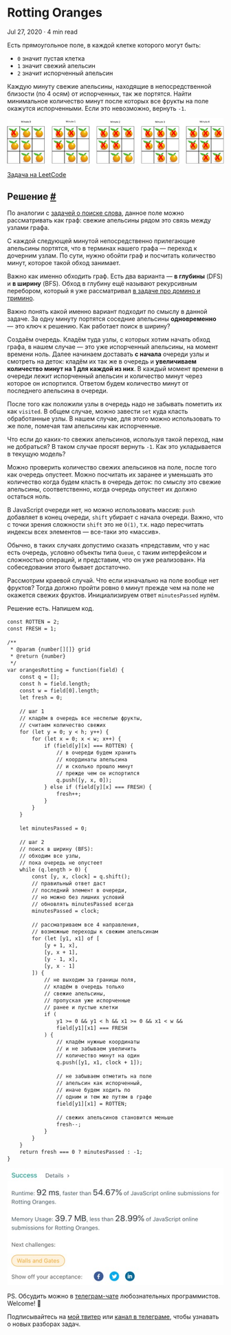 Rotting Oranges
===============

Jul 27, 2020 · 4 min read

Есть прямоугольное поле, в каждой клетке которого могут быть:

*   `0` значит пустая клетка
*   `1` значит свежий апельсин
*   `2` значит испорченный апельсин

Каждую минуту свежие апельсины, находящие в непосредственной близости (по 4 осям) от испорченных, так же портятся. Найти минимальное количество минут после которых все фрукты на поле окажутся испорченными. Если это невозможно, вернуть `-1`.

![](/images/rotting-oranges--example.jpg)

[Задача на LeetCode](https://leetcode.com/problems/rotting-oranges/)

Решение [#](#решение)
---------------------

По аналогии с [задачей о поиске слова](/posts/word-search/), данное поле можно рассматривать как граф: свежие апельсины рядом это связь между узлами графа.

С каждой следующей минутой непосредственно прилегающие апельсины портятся, что в терминах нашего графа — переход к дочерним узлам. По сути, нужно обойти граф и посчитать количество минут, которое такой обход занимает.

Важно как именно обходить граф. Есть два варианта — **в глубины** (DFS) и **в ширину** (BFS). Обход в глубину ещё называют рекурсивным перебором, который я уже рассматривал [в задаче про домино и тримино](/posts/domino-and-tromino-tiling/).

Важно понять какой именно вариант подходит по смыслу в данной задаче. За одну минуту портятся соседние апельсины **одновременно** — это ключ к решению. Как работает поиск в ширину?

Создаём очередь. Кладём туда узлы, с которых хотим начать обход графа, в нашем случае — это уже испорченный апельсины, на момент времени ноль. Далее начинаем доставать **с начала** очереди узлы и смотреть на деток: кладём их так же в очередь и **увеличиваем количество минут на 1 для каждой из них**. В каждый момент времени в очереди лежит испорченный апельсин и количество минут через которое он испортился. Ответом будем количество минут от последнего апельсина в очереди.

После того как положили узлы в очередь надо не забывать пометить их как `visited`. В общем случае, можно завести `set` куда класть обработанные узлы. В нашем случае, для этого можно использовать то же поле, помечая там апельсины как испорченные.

Что если до каких-то свежих апельсинов, используя такой переход, нам не добраться? В таком случае просят вернуть `-1`. Как это укладывается в текущую модель?

Можно проверить количество свежих апельсинов на поле, после того как очередь опустеет. Можно посчитать их заранее и уменьшать это количество когда будем класть в очередь деток: по смыслу это свежие апельсины, соответственно, когда очередь опустеет их должно остаться ноль.

В JavaScript очереди нет, но можно использовать массив: `push` добавляет в конец очереди, `shift` убирает с начала очереди. Важно, что с точки зрения сложности `shift` это не `O(1)`, т.к. надо пересчитать индексы всех элементов — все-таки это «массив».

Обычно, в таких случаях допустимо сказать «представим, что у нас есть очередь, условно объекты типа `Queue`, с таким интерфейсом и сложностью операций, и представим, что он уже реализован». На собеседовании этого бывает достаточно.

Рассмотрим краевой случай. Что если изначально на поле вообще нет фруктов? Тогда должно пройти ровно `0` минут прежде чем на поле не окажется свежих фруктов. Инициализируем ответ `minutesPassed` нулём.

Решение есть. Напишем код.

    const ROTTEN = 2;
    const FRESH = 1;
    
    /**
     * @param {number[][]} grid
     * @return {number}
     */
    var orangesRotting = function(field) {
        const q = [];
        const h = field.length;
        const w = field[0].length;
        let fresh = 0;
    
        // шаг 1
        // кладём в очередь все неспелые фрукты,
        // считаем количество свежих
        for (let y = 0; y < h; y++) {
            for (let x = 0; x < w; x++) {
                if (field[y][x] === ROTTEN) {
                    // в очереди будем хранить
                    // координаты апельсина
                    // и сколько прошло минут
                    // прежде чем он испортился
                    q.push([y, x, 0]);
                } else if (field[y][x] === FRESH) {
                    fresh++;
                }
            }
        }
    
        let minutesPassed = 0;
    
        // шаг 2
        // поиск в ширину (BFS):
        // обходим все узлы,
        // пока очередь не опустеет
        while (q.length > 0) {
            const [y, x, clock] = q.shift();
            // правильный ответ даст
            // последний элемент в очереди,
            // но можно без лишних условий
            // обновлять minutesPassed всегда
            minutesPassed = clock;
    
            // рассматриваем все 4 направления,
            // возможные переходы к свежим апельсинам
            for (let [y1, x1] of [
                [y + 1, x],
                [y, x + 1],
                [y - 1, x],
                [y, x - 1]
            ]) {
                // не выходим за границы поля,
                // кладём в очередь только
                // свежие апельсины,
                // пропуская уже испорченные
                // ранее и пустые клетки
                if (
                    y1 >= 0 && y1 < h && x1 >= 0 && x1 < w &&
                    field[y1][x1] === FRESH
                ) {
                    // кладём нужные координаты
                    // и не забываем увеличить
                    // количество минут на один
                    q.push([y1, x1, clock + 1]);
    
                    // не забываем отметить на поле
                    // апельсин как испорченный,
                    // иначе будем ходить по
                    // одним и тем же путям в графе
                    field[y1][x1] = ROTTEN;
    
                    // свежих апельсинов становится меньше
                    fresh--;
                }
            }
        }
        return fresh === 0 ? minutesPassed : -1;
    }
    

![](/images/rotting-oranges--done.jpg)

PS. Обсудить можно в [телеграм-чате](https://t.me/ctci_chat_ru) любознательных программистов. Welcome! 🤗

Подписывайтесь на [мой твитер](https://twitter.com/vitkarpov) или [канал в телеграме](https://t.me/coding_interviews), чтобы узнавать о новых разборах задач.
